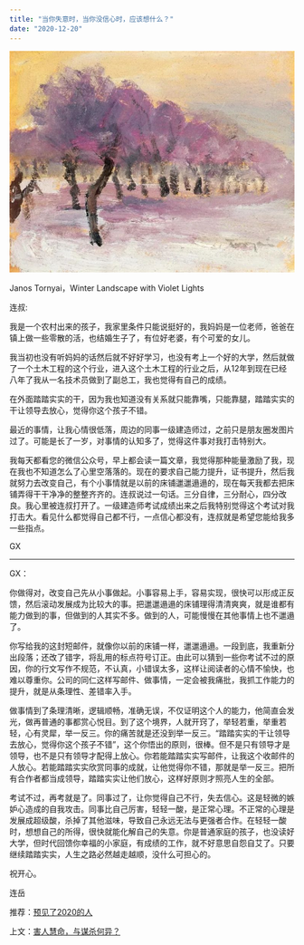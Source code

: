 ```yaml
---
title: "当你失意时，当你没信心时，应该想什么？"
date: "2020-12-20"
---
```


![连岳文章](images/连岳文章picture-24.jpg)

Janos Tornyai，Winter Landscape with Violet Lights

  

连叔:

  

我是一个农村出来的孩子，我家里条件只能说挺好的，我妈妈是一位老师，爸爸在镇上做一些零散的活，也结婚生子了，有位好老婆，有个可爱的女儿。

  

我当初也没有听妈妈的话然后就不好好学习，也没有考上一个好的大学，然后就做了一个土木工程的这个行业，进入这个土木工程的行业之后，从12年到现在已经八年了我从一名技术员做到了副总工，我也觉得有自己的成绩。

  

在外面踏踏实实的干，因为我也知道没有关系就只能靠嘴，只能靠腿，踏踏实实的干让领导去放心，觉得你这个孩子不错。

  

最近的事情，让我心情很低落，周边的同事一级建造师过，之前只是朋友圈发图片过了。可能是长了一岁，对事情的认知多了，觉得这件事对我打击特别大。

  

我每天都看您的微信公众号，早上都会读一篇文章，我觉得那种能量激励了我，现在我也不知道怎么了心里空落落的。现在的要求自己能力提升，证书提升，然后我就努力去改变自己，有个小事情就是以前的床铺邋邋遢遢的，现在每天我都去把床铺弄得干干净净的整整齐齐的。连叔说过一句话。三分自律，三分耐心，四分改良。我心里被连叔打开了。一级建造师考试成绩出来之后我特别觉得这个考试对我打击大。看见什么都觉得自己都不行，一点信心都没有，连叔就是希望您能给我多一些指点。

  

GX

  

* * *

  

GX：

  

你做得对，改变自己先从小事做起。小事容易上手，容易实现，很快可以形成正反馈，然后滚动发展成为比较大的事。把邋邋遢遢的床铺理得清清爽爽，就是谁都有能力做到的事，但做到的人其实不多。做到的人，可能慢慢在其他事情上也不邋遢了。

  

你写给我的这封短邮件，就像你以前的床铺一样，邋邋遢遢。一段到底，我重新分出段落；还改了错字，将乱用的标点符号订正。由此可以猜到一些你考试不过的原因，你的行文写作不规范，不认真，小错误太多，这样让阅读者的心情不愉快，也难以尊重你。公司的同仁这样写邮件、做事情，一定会被我痛批，我抓工作能力的提升，就是从条理性、差错率入手。

  

做事情到了条理清晰，逻辑顺畅，准确无误，不仅证明这个人的能力，他简直会发光，做再普通的事都赏心悦目。到了这个境界，人就开窍了，举轻若重，举重若轻，心有灵犀，举一反三。你的痛苦就是还没到举一反三。“踏踏实实的干让领导去放心，觉得你这个孩子不错”，这个你悟出的原则，很棒。但不是只有领导才是领导，也不是只有领导才配得上放心。你若能踏踏实实写邮件，让我这个收邮件的人放心。若能踏踏实实欣赏同事的成就，让他觉得你不错，那就是举一反三。把所有合作者都当成领导，踏踏实实让他们放心，这样好原则才照亮人生的全部。

  

考试不过，再考就是了。同事过了，让你觉得自己不行，失去信心。这是轻微的嫉妒心造成的自我攻击。同事比自己厉害，轻轻一酸，是正常心理。不正常的心理是发展成超级酸，杀掉了其他滋味，导致自己永远无法与更强者合作。在轻轻一酸时，想想自己的所得，很快就能化解自己的失意。你是普通家庭的孩子，也没读好大学，但时代回馈你幸福的小家庭，有成绩的工作，就不好意思自怨自艾了。只要继续踏踏实实，人生之路必然越走越顺，没什么可担心的。

  

祝开心。

  

连岳

  

推荐：[预见了2020的人](http://mp.weixin.qq.com/s?__biz=MjM5NDU0Mjk2MQ==&mid=2651647889&idx=1&sn=a4dd15274c912c10f502675322dadc71&chksm=bd7e6b8f8a09e299c8d6323904216511ffa010ea1a0662d4c51d3c6b530f72d836329c49c1a8&scene=21#wechat_redirect)  

上文：[害人慧命，与谋杀何异？](http://mp.weixin.qq.com/s?__biz=MjM5NDU0Mjk2MQ==&mid=2651668370&idx=1&sn=18f1846ec27f74dfdf19e588f688acbf&chksm=bd7fbb8c8a08329ae283b623700fc918a3baf42a637ce9b8ffc5a0638e985d5906b4714fe076&scene=21#wechat_redirect)
